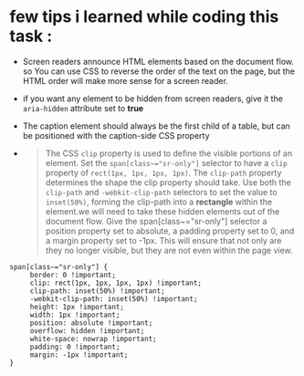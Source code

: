# few tips i learned while coding this task :
- Screen readers announce HTML elements based on the document flow. so You can use CSS to reverse the order of the text on the page, but the HTML order will make more sense for a screen reader.
- if you want any element to be hidden from screen readers,  give it the `aria-hidden` attribute set to **true**
- The caption element should always be the first child of a table, but can be positioned with the caption-side CSS property


- > The CSS `clip` property is used to define the visible portions of an element. Set the `span[class~="sr-only"]` selector to have a `clip` property of `rect(1px, 1px, 1px, 1px)`. The `clip-path` property determines the shape the clip property should take. Use both the `clip-path` and `-webkit-clip-path` selectors to set the value to `inset(50%)`, forming the clip-path into a **rectangle** within the element.we will need to take these hidden elements out of the document flow. Give the span[class~="sr-only"] selector a position property set to absolute, a padding property set to 0, and a margin property set to -1px. This will ensure that not only are they no longer visible, but they are not even within the page view.
```
span[class~="sr-only"] {
     border: 0 !important;
     clip: rect(1px, 1px, 1px, 1px) !important;
     clip-path: inset(50%) !important;
     -webkit-clip-path: inset(50%) !important;
     height: 1px !important;
     width: 1px !important;
     position: absolute !important;
     overflow: hidden !important;
     white-space: nowrap !important;
     padding: 0 !important;
     margin: -1px !important;
}
```

